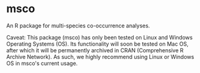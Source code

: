 # msco
An R package for multi-species co-occurrence analyses.

Caveat: This package (msco) has only been tested on Linux and Windows Operating Systems (OS). Its
functionality will soon be tested on Mac OS, after which it will be permanently archived in CRAN (Comprehensive R Archive Network).
As such, we highly recommend using Linux or Windows OS in msco's current usage.

